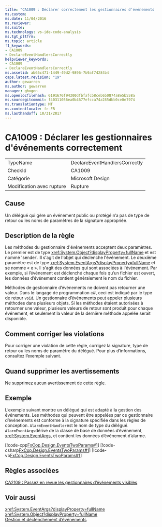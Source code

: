 ```yaml
---
title: "CA1009 : Déclarer correctement les gestionnaires d’événements | Documents Microsoft"
ms.custom: 
ms.date: 11/04/2016
ms.reviewer: 
ms.suite: 
ms.technology: vs-ide-code-analysis
ms.tgt_pltfrm: 
ms.topic: article
f1_keywords:
- CA1009
- DeclareEventHandlersCorrectly
helpviewer_keywords:
- CA1009
- DeclareEventHandlersCorrectly
ms.assetid: ab65c471-1449-49d2-9896-7b9af74284b4
caps.latest.revision: "19"
author: gewarren
ms.author: gewarren
manager: ghogen
ms.openlocfilehash: 6191676f94300dfbfafcb8ceb6b0874a8e5b558a
ms.sourcegitcommit: f40311056ea0b4677efcca74a285dbb0ce0e7974
ms.translationtype: MT
ms.contentlocale: fr-FR
ms.lasthandoff: 10/31/2017
---
```

# <a name="ca1009-declare-event-handlers-correctly"></a>CA1009 : Déclarer les gestionnaires d'événements correctement
|||  
|-|-|  
|TypeName|DeclareEventHandlersCorrectly|  
|CheckId|CA1009|  
|Catégorie|Microsoft.Design|  
|Modification avec rupture|Rupture|  
  
## <a name="cause"></a>Cause  
 Un délégué qui gère un événement public ou protégé n’a pas de type de retour ou les noms de paramètres de la signature appropriée.  
  
## <a name="rule-description"></a>Description de la règle  
 Les méthodes du gestionnaire d'événements acceptent deux paramètres. Le premier est de type <xref:System.Object?displayProperty=fullName> et est nommé 'sender'. Il s'agit de l'objet qui déclenche l'événement. Le deuxième paramètre est de type <xref:System.EventArgs?displayProperty=fullName> et se nomme « e ». Il s'agit des données qui sont associées à l'événement. Par exemple, si l’événement est déclenché chaque fois qu’un fichier est ouvert, les données d’événement contient généralement le nom du fichier.  
  
 Méthodes de gestionnaire d’événements ne doivent pas retourner une valeur. Dans le langage de programmation c#, ceci est indiqué par le type de retour `void`. Un gestionnaire d’événements peut appeler plusieurs méthodes dans plusieurs objets. Si les méthodes étaient autorisées à retourner une valeur, plusieurs valeurs de retour sont produit pour chaque événement, et seulement la valeur de la dernière méthode appelée serait disponible.  
  
## <a name="how-to-fix-violations"></a>Comment corriger les violations  
 Pour corriger une violation de cette règle, corrigez la signature, type de retour ou les noms de paramètre du délégué. Pour plus d’informations, consultez l’exemple suivant.  
  
## <a name="when-to-suppress-warnings"></a>Quand supprimer les avertissements  
 Ne supprimez aucun avertissement de cette règle.  
  
## <a name="example"></a>Exemple  
 L’exemple suivant montre un délégué qui est adapté à la gestion des événements. Les méthodes qui peuvent être appelées par ce gestionnaire d’événements est conforme à la signature spécifiée dans les règles de conception. `AlarmEventHandler`est le nom de type du délégué. `AlarmEventArgs`dérive de la classe de base de données d’événement, <xref:System.EventArgs>, et contient les données d’événement d’alarme.  
  
 [!code-cpp[FxCop.Design.EventsTwoParams#1](../code-quality/codesnippet/CPP/ca1009-declare-event-handlers-correctly_1.cpp)]
 [!code-csharp[FxCop.Design.EventsTwoParams#1](../code-quality/codesnippet/CSharp/ca1009-declare-event-handlers-correctly_1.cs)]
 [!code-vb[FxCop.Design.EventsTwoParams#1](../code-quality/codesnippet/VisualBasic/ca1009-declare-event-handlers-correctly_1.vb)]  
  
## <a name="related-rules"></a>Règles associées  
 [CA2109 : Passez en revue les gestionnaires d’événements visibles](../code-quality/ca2109-review-visible-event-handlers.md)  
  
## <a name="see-also"></a>Voir aussi  
 <xref:System.EventArgs?displayProperty=fullName>   
 <xref:System.Object?displayProperty=fullName>   
 [Gestion et déclenchement d’événements](/dotnet/standard/events/index)  